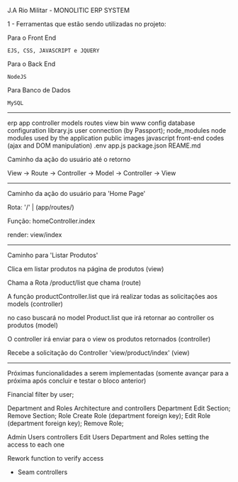 J.A Rio Militar - MONOLITIC ERP SYSTEM

1 - Ferramentas que estão sendo utilizadas no projeto:

Para o Front End

	EJS, CSS, JAVASCRIPT e JQUERY

Para o Back End

	NodeJS

Para Banco de Dados
	
	MySQL

--------------------------------------------------

erp
	app
		controller
		models
		routes
		view
	bin
		www
	config
		database configuration
		library.js
		user connection (by Passport); 
	node_modules
		node modules used by the application
	public
		images
		javascript front-end codes (ajax and DOM manipulation)
	.env
	app.js
	package.json
	REAME.md


Caminho da ação do usuário até o retorno

View -> Route -> Controller -> Model -> Controller -> View

--------------------------------------------------

Caminho da ação do usuário para 'Home Page'

Rota: '/' | (app/routes/)

Função: homeController.index

render: view/index

---------------------------------------------------

Caminho para 'Listar Produtos'

Clica em listar produtos na página de produtos (view)

Chama a Rota /product/list que chama (route)

A função productController.list que irá realizar todas as solicitações aos models (controller)

no caso buscará no model Product.list que irá retornar ao controller os produtos (model)

O controller irá enviar para o view os produtos retornados (controller)

Recebe a solicitação do Controller 'view/product/index' (view)


---------------------------------------------------

Próximas funcionalidades a serem implementadas (somente avançar para a próxima após concluir e testar o bloco anterior)


Financial filter by user;

Department and Roles Architecture and controllers
	Department
		Edit Section;
		Remove Section;
	Role
		Create Role (department foreign key);
		Edit Role (department foreign key); 
		Remove Role;

Admin Users controllers
	Edit Users Department and Roles setting the access to each one

Rework function to verify access

 - Seam controllers